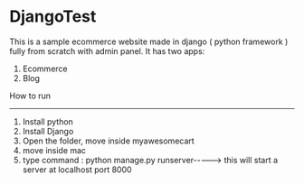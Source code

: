 # DjangoTest

This is a sample ecommerce website made in django ( python framework ) fully from scratch with admin panel.
It has two apps:
1. Ecommerce
2. Blog

How to  run
************

1. Install python
2. Install Django
3. Open the folder, move inside myawesomecart
4. move inside mac
5. type command : python manage.py runserver-----> this will start a server at localhost port 8000

